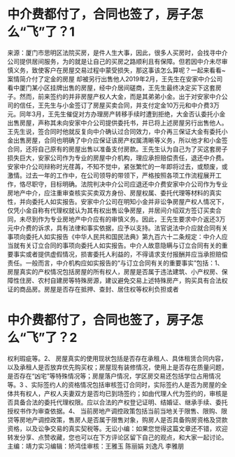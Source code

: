 # 中介费都付了，合同也签了，房子怎么“飞”了？1

来源：厦门市思明区法院买房，是件人生大事，因此，很多人买房时，会找寻中介公司提供居间服务，为的就是让自己的买房之路顺利且有保障。但若因中介未尽审慎义务，致使客户在房屋交易过程中蒙受损失，那这事该怎么算呢？一起来看看~案情简介付了定金的房屋 却被另行出售他人2019年2月，王先生在安家中介公司看中厦门某小区挂牌出售的房屋，经中介居间磋商，王先生最终决定买下这套房子。然而，前来签约的并非房屋产权人大金，而是其弟弟小金。出于对安家中介公司的信任，王先生与小金签订了房屋买卖合同，并支付定金10万元和中介费3万元。同年3月，王先生催促对方办理房产转移手续时遭到拒绝，大金否认委托小金出售房屋，声称其未向安家中介公司提供委托书，并已将上述房屋另行出售他人。王先生说，签合同时他就反复向中介确认过合同效力，中介再三保证大金有委托小金出售房屋，合同也明确了中介应保证该房产权属清晰等义务，所以他才和小金签合同，还将自己原有的房屋出售以准备支付房款。王先生认为自己为了买这套房子损失巨大，安家公司作为专业的房屋中介机构，理应承担赔偿责任，退还中介费。安家中介公司辩称时光荏苒，不知不觉中，紧张繁忙的一年即将过去，或颓废，或激情。过去一年的工作中，在公司领导的带领下，严格按照各项工作流程展开工作，恪尽职守，目标明确。法院判决中介公司应退还中介费安家中介公司作为专业房地产中介，应注重审查核实买卖双方身份、房屋权属、委托代理等材料的真实性，并向委托人如实报告。安家中介公司在明知小金并非讼争房屋产权人情况下，仅凭小金自称有代理权就认为其有权出售讼争房屋，并居间介绍双方签订买卖合同，未尽到作为专业房地产中介应有的审慎义务。因此，王先生要求中介返还3万元中介费的诉求，具有法律和事实依据，应予以支持。法官说法中介应就合同有关事项向委托人如实报告《中华人民共和国民法典》第九百六十二条规定：中介人应当就有关订立合同的事项向委托人如实报告。中介人故意隐瞒与订立合同有关的重要事实或者提供虚假情况，损害委托人利益的，不得请求支付报酬并应当承担赔偿责任。一般而言，中介机构应如实报告的“与订立合同有关的重要事实”包括：1、 房屋真实的产权情况包括房屋的所有权人，房屋是否属于违法建筑、小产权房、保障性住房、农村自建房等特殊房源，建议避免交易上述特殊房产，购买具有合法权证的商品房。房屋是否存在抵押、查封、居住权等权利负担或者

# 中介费都付了，合同也签了，房子怎么“飞”了？2

权利瑕疵等。2、 房屋真实的使用现状包括是否存在承租人、具体租赁合同内容，以及承租人是否放弃优先购买权；房屋现有装修情况，使用上是否存在质量问题，是否存在“凶宅”等特殊情况等；房屋落户情况，学区房交易还包括学位占用情况等。3 、实际签约人的资格情况包括审核签订合同时，实际签约人是否为房屋的全体共有权人，产权人夫妻双方是否均已到场签约；如由代理人代为签约的，审核是否具备合法的委托代理权限。应以合法的产权登记证明、结婚证、继承手续、委托授权书作为审查依据。4、 当前房地产调控政策包括当前当地关于限售、限购、限贷等房地产调控政策，售房人是否属于限售对象，购房人是否具备购房资格及贷款资格，以及讼争交易的真实契税等。无讼小编：如果您觉得这篇文章还不错，欢迎转发分享、点赞收藏，您也可以在下方评论区留下自己的观点，和大家一起讨论。主编：靖力实习编辑：矫鸿佳审核：王雅玉 陈丽娟 刘逸凡 李雅朋

